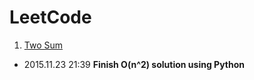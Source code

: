 LeetCode
======

1. [Two Sum](https://leetcode.com/problems/two-sum/)
 - 2015.11.23 21:39 **Finish O(n^2) solution using Python**
